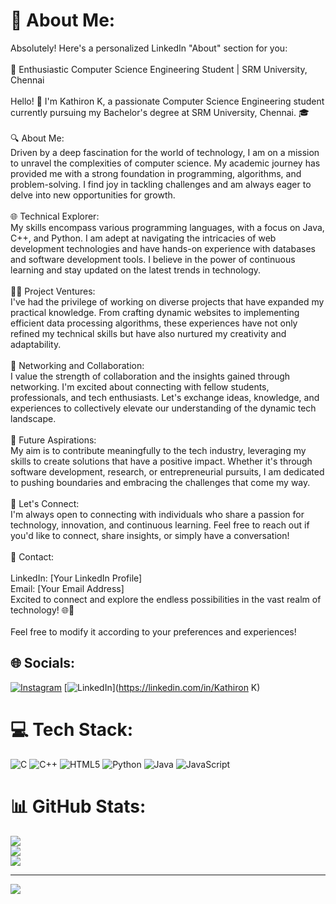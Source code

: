 # 💫 About Me:
Absolutely! Here's a personalized LinkedIn "About" section for you:<br><br>🚀 Enthusiastic Computer Science Engineering Student | SRM University, Chennai<br><br>Hello! 👋 I'm Kathiron K, a passionate Computer Science Engineering student currently pursuing my Bachelor's degree at SRM University, Chennai. 🎓<br><br>🔍 About Me:<br>Driven by a deep fascination for the world of technology, I am on a mission to unravel the complexities of computer science. My academic journey has provided me with a strong foundation in programming, algorithms, and problem-solving. I find joy in tackling challenges and am always eager to delve into new opportunities for growth.<br><br>🌐 Technical Explorer:<br>My skills encompass various programming languages, with a focus on Java, C++, and Python. I am adept at navigating the intricacies of web development technologies and have hands-on experience with databases and software development tools. I believe in the power of continuous learning and stay updated on the latest trends in technology.<br><br>👨‍💻 Project Ventures:<br>I've had the privilege of working on diverse projects that have expanded my practical knowledge. From crafting dynamic websites to implementing efficient data processing algorithms, these experiences have not only refined my technical skills but have also nurtured my creativity and adaptability.<br><br>🤝 Networking and Collaboration:<br>I value the strength of collaboration and the insights gained through networking. I'm excited about connecting with fellow students, professionals, and tech enthusiasts. Let's exchange ideas, knowledge, and experiences to collectively elevate our understanding of the dynamic tech landscape.<br><br>🎯 Future Aspirations:<br>My aim is to contribute meaningfully to the tech industry, leveraging my skills to create solutions that have a positive impact. Whether it's through software development, research, or entrepreneurial pursuits, I am dedicated to pushing boundaries and embracing the challenges that come my way.<br><br>🌟 Let's Connect:<br>I'm always open to connecting with individuals who share a passion for technology, innovation, and continuous learning. Feel free to reach out if you'd like to connect, share insights, or simply have a conversation!<br><br>📧 Contact:<br><br>LinkedIn: [Your LinkedIn Profile]<br>Email: [Your Email Address]<br>Excited to connect and explore the endless possibilities in the vast realm of technology! 🌐🚀<br><br>Feel free to modify it according to your preferences and experiences!


## 🌐 Socials:
[![Instagram](https://img.shields.io/badge/Instagram-%23E4405F.svg?logo=Instagram&logoColor=white)](https://instagram.com/_.kathiron._) [![LinkedIn](https://img.shields.io/badge/LinkedIn-%230077B5.svg?logo=linkedin&logoColor=white)](https://linkedin.com/in/Kathiron K) 

# 💻 Tech Stack:
![C](https://img.shields.io/badge/c-%2300599C.svg?style=for-the-badge&logo=c&logoColor=white) ![C++](https://img.shields.io/badge/c++-%2300599C.svg?style=for-the-badge&logo=c%2B%2B&logoColor=white) ![HTML5](https://img.shields.io/badge/html5-%23E34F26.svg?style=for-the-badge&logo=html5&logoColor=white) ![Python](https://img.shields.io/badge/python-3670A0?style=for-the-badge&logo=python&logoColor=ffdd54) ![Java](https://img.shields.io/badge/java-%23ED8B00.svg?style=for-the-badge&logo=openjdk&logoColor=white) ![JavaScript](https://img.shields.io/badge/javascript-%23323330.svg?style=for-the-badge&logo=javascript&logoColor=%23F7DF1E)
# 📊 GitHub Stats:
![](https://github-readme-stats.vercel.app/api?username=KathironSrm&theme=dark&hide_border=false&include_all_commits=false&count_private=false)<br/>
![](https://github-readme-streak-stats.herokuapp.com/?user=KathironSrm&theme=dark&hide_border=false)<br/>
![](https://github-readme-stats.vercel.app/api/top-langs/?username=KathironSrm&theme=dark&hide_border=false&include_all_commits=false&count_private=false&layout=compact)

---
[![](https://visitcount.itsvg.in/api?id=KathironSrm&icon=0&color=0)](https://visitcount.itsvg.in)

<!-- Proudly created with GPRM ( https://gprm.itsvg.in ) -->
